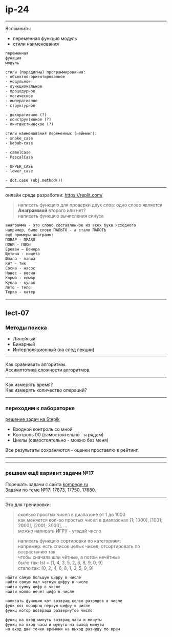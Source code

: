 # ip-24  

---  

Вспомнить:  

- переменная функция модуль  
- стили наименования  

```txt
переменная 
функция 
модуль

стили (парадигмы) программирования:
- объектно-ориентированное
- модульное
- функциональное
- процедурное
- логическое
- императивное
- структурное

- декоративное (?)
- конструктивное (?)
- лингвистическое (?)

стили наименования переменных (нейминг):
- snake_case
- kebab-case

- camelCase
- PascalCase

- UPPER_CASE
- lower_case

- dot.case (obj.method())
```

---  

онлайн среда разработки: https://replit.com/  

> написать функцию для проверки двух слов: одно слово является **Анаграммой** второго или нет?  
> написать функцию вычисления синуса  

```txt
анаграмма - это слово составленное из всех букв исходного
например, было слово ПАЛЬТО - а стало ЛАПОТЬ
ещё примеры анаграмм:
ПОВАР - ПРАВО
ПОНИ - ПИОН
Ереван – Венера
Щетина - нищета
Шпала - лапша
Кит - тик
Сосна - насос
Навес - весна
Корма - комар
Кукла - кулак
Лето - тело
Терка - катер
```

---  

## lect-07  

### Методы поиска  

- Линейный  
- Бинарный  
- Интерполяционный (на след лекции)  

---  

Как сравнивать алгоритмы.  
Ассимптотика сложности алгоритмов.  

---  

Как измерять время?  
Как измерять количество операций?  

---  

### переходим к лабораторке  

[решение задач на Stepik](https://stepik.org/64867/)  

- Входной контроль со мной  
- Контроль 00 (самостоятельно - я рядом)  
- Циклы (самостоятельно - можно без меня)  

Все результаты сохраняются - оценки проставлю в рейтинг.  

---  

>   

---  

### решаем ещё вариант задачи №17  

Порешать задачи с сайта [kompege.ru](https://kompege.ru/task)  
Задачи по теме №17: 17873, 17750, 17680.  

---  

Это для тренировки:  

> сколько простых чисел в диапазоне от 1 до 1000  
> как меняется кол-во простых чисел в диапазонах [1; 1000], [1001; 2000], [2001; 3000], ...  
> можно написать ИГРУ - угадай число  

> написать функцию сортировки по категориям:  
>   например: есть список целых чисел, отсортировать по возрастанию так  
>   чтобы сначала шли чётные, а потом нечётные  
>   было так: lst = [1, 4, 3, 5, 2, 6, 8, 9, 0, 9]  
>   стало так: [0, 2, 4, 6, 8, 1, 3, 5, 9, 9]

```txt
найти самую большую цифру в числе
найти самую мал четную цифру в числе
найти сумму цифр в числе
найти колво нечет цифр в числе

написать функцию кот возвращ колво разрядов в числе
функ кот возвращ первую цифру в числе
функц котор возвраща развернутое число

функц на вход минуты возвращ часы и минуты
функц на вход часы и мунуты на выход минуты
на вход две точки времени на выход разницу по врем
```
